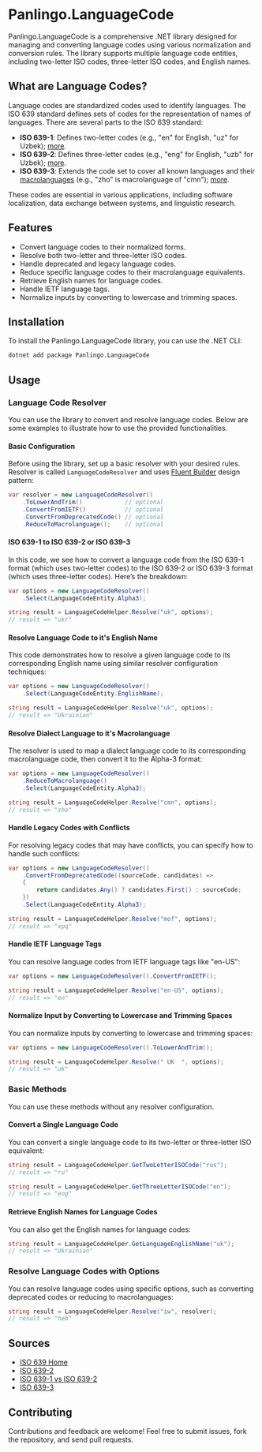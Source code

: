﻿# Panlingo.LanguageCode

Panlingo.LanguageCode is a comprehensive .NET library designed for managing and converting language codes using various normalization and conversion rules. The library supports multiple language code entities, including two-letter ISO codes, three-letter ISO codes, and English names.

## What are Language Codes?

Language codes are standardized codes used to identify languages. The ISO 639 standard defines sets of codes for the representation of names of languages. There are several parts to the ISO 639 standard:
- **ISO 639-1**: Defines two-letter codes (e.g., "en" for English, "uz" for Uzbek); [more](https://en.wikipedia.org/wiki/ISO_639-1).
- **ISO 639-2**: Defines three-letter codes (e.g., "eng" for English, "uzb" for Uzbek); [more](https://en.wikipedia.org/wiki/ISO_639-2).
- **ISO 639-3**: Extends the code set to cover all known languages and their [macrolanguages](https://en.wikipedia.org/wiki/ISO_639_macrolanguage) (e.g., "zho" is macrolanguage of "cmn"); [more](https://en.wikipedia.org/wiki/ISO_639-3).

These codes are essential in various applications, including software localization, data exchange between systems, and linguistic research.

## Features

- Convert language codes to their normalized forms.
- Resolve both two-letter and three-letter ISO codes.
- Handle deprecated and legacy language codes.
- Reduce specific language codes to their macrolanguage equivalents.
- Retrieve English names for language codes.
- Handle IETF language tags.
- Normalize inputs by converting to lowercase and trimming spaces.

## Installation

To install the Panlingo.LanguageCode library, you can use the .NET CLI:

```sh
dotnet add package Panlingo.LanguageCode
```

## Usage

### Language Code Resolver

You can use the library to convert and resolve language codes. 
Below are some examples to illustrate how to use the provided functionalities.

#### Basic Configuration

Before using the library, set up a basic resolver with your desired rules. 
Resolver is called `LanguageCodeResolver` and uses [Fluent Builder](https://en.wikipedia.org/wiki/Fluent_interface) design pattern:

```csharp
var resolver = new LanguageCodeResolver()
    .ToLowerAndTrim()            // optional
    .ConvertFromIETF()           // optional
    .ConvertFromDeprecatedCode() // optional
    .ReduceToMacrolanguage();    // optional
```

#### ISO 639-1 to ISO 639-2 or ISO 639-3 

In this code, we see how to convert a language code from the ISO 639-1 format (which uses two-letter codes) to the ISO 639-2 or ISO 639-3 format (which uses three-letter codes). Here’s the breakdown:

```csharp
var options = new LanguageCodeResolver()
    .Select(LanguageCodeEntity.Alpha3);

string result = LanguageCodeHelper.Resolve("uk", options);
// result => "ukr"
```

#### Resolve Language Code to it's English Name

This code demonstrates how to resolve a given language code to its corresponding English name using similar resolver configuration techniques:

```csharp
var options = new LanguageCodeResolver()
    .Select(LanguageCodeEntity.EnglishName);

string result = LanguageCodeHelper.Resolve("uk", options);
// result => "Ukrainian"
```

#### Resolve Dialect Language to it's Macrolanguage

The resolver is used to map a dialect language code to its corresponding macrolanguage code, then convert it to the Alpha-3 format:

```csharp
var options = new LanguageCodeResolver()
    .ReduceToMacrolanguage()
    .Select(LanguageCodeEntity.Alpha3);

string result = LanguageCodeHelper.Resolve("cmn", options);
// result => "zho"
```

#### Handle Legacy Codes with Conflicts

For resolving legacy codes that may have conflicts, you can specify how to handle such conflicts:

```csharp
var options = new LanguageCodeResolver()
    .ConvertFromDeprecatedCode((sourceCode, candidates) =>
    {
        return candidates.Any() ? candidates.First() : sourceCode;
    })
    .Select(LanguageCodeEntity.Alpha3);

string result = LanguageCodeHelper.Resolve("mof", options);
// result => "xpq"
```

#### Handle IETF Language Tags

You can resolve language codes from IETF language tags like "en-US":

```csharp
var options = new LanguageCodeResolver().ConvertFromIETF();

string result = LanguageCodeHelper.Resolve("en-US", options);
// result => "en"
```

#### Normalize Input by Converting to Lowercase and Trimming Spaces

You can normalize inputs by converting to lowercase and trimming spaces:

```csharp
var options = new LanguageCodeResolver().ToLowerAndTrim();

string result = LanguageCodeHelper.Resolve(" UK  ", options);
// result => "uk"
```

### Basic Methods

You can use these methods without any resolver configuration.

#### Convert a Single Language Code

You can convert a single language code to its two-letter or three-letter ISO equivalent:

```csharp
string result = LanguageCodeHelper.GetTwoLetterISOCode("rus");
// result => "ru"

string result = LanguageCodeHelper.GetThreeLetterISOCode("en");
// result => "eng"
```

#### Retrieve English Names for Language Codes

You can also get the English names for language codes:

```csharp
string result = LanguageCodeHelper.GetLanguageEnglishName("uk");
// result => "Ukrainian"
```

### Resolve Language Codes with Options

You can resolve language codes using specific options, such as converting deprecated codes or reducing to macrolanguages:

```csharp
string result = LanguageCodeHelper.Resolve("iw", resolver);
// result => "heb"
```

## Sources

 * [ISO 639 Home](https://www.iso.org/iso-639-language-code)
 * [ISO 639-2](https://www.loc.gov/standards/iso639-2/langhome.html)
 * [ISO 639-1 vs ISO 639-2](https://www.loc.gov/standards/iso639-2/php/code_changes.php)
 * [ISO 639-3](https://iso639-3.sil.org/code_tables/download_tables#639-3%20Code%20Set)

## Contributing

Contributions and feedback are welcome! Feel free to submit issues, fork the repository, and send pull requests.
